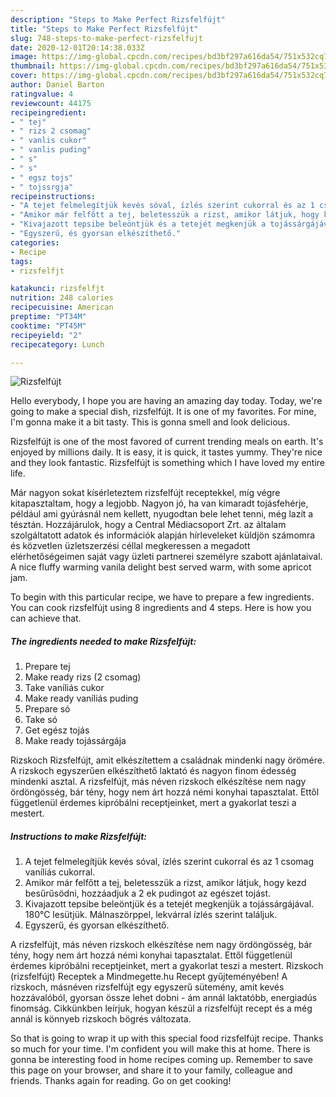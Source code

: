 ```yaml
---
description: "Steps to Make Perfect Rizsfelfújt"
title: "Steps to Make Perfect Rizsfelfújt"
slug: 748-steps-to-make-perfect-rizsfelfujt
date: 2020-12-01T20:14:38.033Z
image: https://img-global.cpcdn.com/recipes/bd3bf297a616da54/751x532cq70/rizsfelfujt-recept-foto.jpg
thumbnail: https://img-global.cpcdn.com/recipes/bd3bf297a616da54/751x532cq70/rizsfelfujt-recept-foto.jpg
cover: https://img-global.cpcdn.com/recipes/bd3bf297a616da54/751x532cq70/rizsfelfujt-recept-foto.jpg
author: Daniel Barton
ratingvalue: 4
reviewcount: 44175
recipeingredient:
- " tej"
- " rizs 2 csomag"
- " vanlis cukor"
- " vanlis puding"
- " s"
- " s"
- " egsz tojs"
- " tojssrgja"
recipeinstructions:
- "A tejet felmelegítjük kevés sóval, ízlés szerint cukorral és az 1 csomag vaníliás cukorral."
- "Amikor már felfőtt a tej, beletesszük a rizst, amikor látjuk, hogy kezd besűrűsödni, hozzáadjuk a 2 ek pudingot az egészet tojást."
- "Kivajazott tepsibe beleöntjük és a tetejét megkenjük a tojássárgájával. 180°C lesütjük. Málnaszörppel, lekvárral ízlés szerint találjuk."
- "Egyszerű, és gyorsan elkészíthető."
categories:
- Recipe
tags:
- rizsfelfjt

katakunci: rizsfelfjt 
nutrition: 248 calories
recipecuisine: American
preptime: "PT34M"
cooktime: "PT45M"
recipeyield: "2"
recipecategory: Lunch

---
```



![Rizsfelfújt](https://img-global.cpcdn.com/recipes/bd3bf297a616da54/751x532cq70/rizsfelfujt-recept-foto.jpg)

Hello everybody, I hope you are having an amazing day today. Today, we're going to make a special dish, rizsfelfújt. It is one of my favorites. For mine, I'm gonna make it a bit tasty. This is gonna smell and look delicious.

Rizsfelfújt is one of the most favored of current trending meals on earth. It's enjoyed by millions daily. It is easy, it is quick, it tastes yummy. They're nice and they look fantastic. Rizsfelfújt is something which I have loved my entire life.

Már nagyon sokat kísérleteztem rizsfelfújt receptekkel, míg végre kitapasztaltam, hogy a legjobb. Nagyon jó, ha van kimaradt tojásfehérje, például ami gyúrásnál nem kellett, nyugodtan bele lehet tenni, még lazít a tésztán. Hozzájárulok, hogy a Central Médiacsoport Zrt. az általam szolgáltatott adatok és információk alapján hírleveleket küldjön számomra és közvetlen üzletszerzési céllal megkeressen a megadott elérhetőségeimen saját vagy üzleti partnerei személyre szabott ajánlataival. A nice fluffy warming vanila delight best served warm, with some apricot jam.


To begin with this particular recipe, we have to prepare a few ingredients. You can cook rizsfelfújt using 8 ingredients and 4 steps. Here is how you can achieve that.

<!--inarticleads1-->

##### The ingredients needed to make Rizsfelfújt:

1. Prepare  tej
1. Make ready  rizs (2 csomag)
1. Take  vaníliás cukor
1. Make ready  vaníliás puding
1. Prepare  só
1. Take  só
1. Get  egész tojás
1. Make ready  tojássárgája


Rizskoch Rizsfelfújt, amit elkészítettem a családnak mindenki nagy örömére. A rizskoch egyszerűen elkészíthető laktató és nagyon finom édesség mindenki asztal. A rizsfelfújt, más néven rizskoch elkészítése nem nagy ördöngösség, bár tény, hogy nem árt hozzá némi konyhai tapasztalat. Ettől függetlenül érdemes kipróbálni receptjeinket, mert a gyakorlat teszi a mestert. 

<!--inarticleads2-->

##### Instructions to make Rizsfelfújt:

1. A tejet felmelegítjük kevés sóval, ízlés szerint cukorral és az 1 csomag vaníliás cukorral.
1. Amikor már felfőtt a tej, beletesszük a rizst, amikor látjuk, hogy kezd besűrűsödni, hozzáadjuk a 2 ek pudingot az egészet tojást.
1. Kivajazott tepsibe beleöntjük és a tetejét megkenjük a tojássárgájával. 180°C lesütjük. Málnaszörppel, lekvárral ízlés szerint találjuk.
1. Egyszerű, és gyorsan elkészíthető.


A rizsfelfújt, más néven rizskoch elkészítése nem nagy ördöngösség, bár tény, hogy nem árt hozzá némi konyhai tapasztalat. Ettől függetlenül érdemes kipróbálni receptjeinket, mert a gyakorlat teszi a mestert. Rizskoch (rizsfelfújt) Receptek a Mindmegette.hu Recept gyűjteményében! A rizskoch, másnéven rizsfelfújt egy egyszerű sütemény, amit kevés hozzávalóból, gyorsan össze lehet dobni - ám annál laktatóbb, energiadús finomság. Cikkünkben leírjuk, hogyan készül a rizsfelfújt recept és a még annál is könnyeb rizskoch bögrés változata. 

So that is going to wrap it up with this special food rizsfelfújt recipe. Thanks so much for your time. I'm confident you will make this at home. There is gonna be interesting food in home recipes coming up. Remember to save this page on your browser, and share it to your family, colleague and friends. Thanks again for reading. Go on get cooking!
